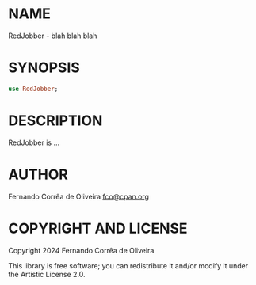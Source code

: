 NAME
====

RedJobber - blah blah blah

SYNOPSIS
========

```raku
use RedJobber;
```

DESCRIPTION
===========

RedJobber is ...

AUTHOR
======

Fernando Corrêa de Oliveira <fco@cpan.org>

COPYRIGHT AND LICENSE
=====================

Copyright 2024 Fernando Corrêa de Oliveira

This library is free software; you can redistribute it and/or modify it under the Artistic License 2.0.

